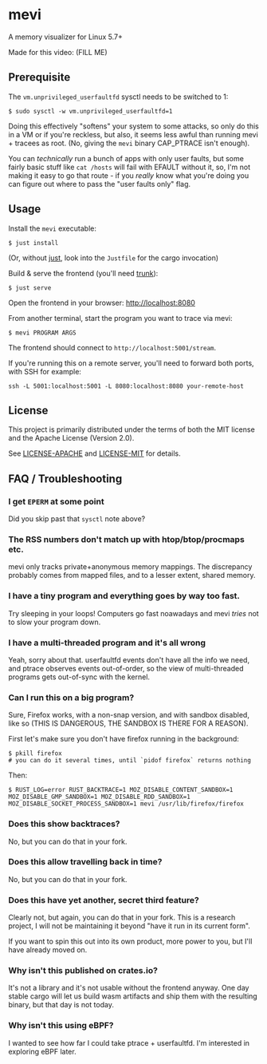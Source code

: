 
# mevi

A memory visualizer for Linux 5.7+

Made for this video: (FILL ME)

## Prerequisite

The `vm.unprivileged_userfaultfd` sysctl needs to be switched to 1:

```shell
$ sudo sysctl -w vm.unprivileged_userfaultfd=1
```

Doing this effectively "softens" your system to some attacks, so only do this in
a VM or if you're reckless, but also, it seems less awful than running mevi +
tracees as root. (No, giving the `mevi` binary CAP_PTRACE isn't enough).

You can _technically_ run a bunch of apps with only user faults, but some fairly
basic stuff like `cat /hosts` will fail with EFAULT without it, so, I'm not
making it easy to go that route - if you _really_ know what you're doing you can
figure out where to pass the "user faults only" flag.

## Usage

Install the `mevi` executable:

```shell
$ just install
```

(Or, without [just](https://github.com/casey/just), look into the `Justfile` for
the cargo invocation)

Build & serve the frontend (you'll need [trunk](https://trunkrs.dev/)):

```shell
$ just serve
```

Open the frontend in your browser: <http://localhost:8080>

From another terminal, start the program you want to trace via mevi:

```shell
$ mevi PROGRAM ARGS
```

The frontend should connect to `http://localhost:5001/stream`.

If you're running this on a remote server, you'll need to forward both ports, with SSH for example:

```shell
ssh -L 5001:localhost:5001 -L 8080:localhost:8080 your-remote-host
```

## License

This project is primarily distributed under the terms of both the MIT license
and the Apache License (Version 2.0).

See [LICENSE-APACHE](LICENSE-APACHE) and [LICENSE-MIT](LICENSE-MIT) for details.

## FAQ / Troubleshooting

### I get `EPERM` at some point

Did you skip past that `sysctl` note above?

### The RSS numbers don't match up with htop/btop/procmaps etc.

mevi only tracks private+anonymous memory mappings. The discrepancy probably
comes from mapped files, and to a lesser extent, shared memory.

### I have a tiny program and everything goes by way too fast.

Try sleeping in your loops! Computers go fast noawadays and mevi _tries_ not to
slow your program down.

### I have a multi-threaded program and it's all wrong

Yeah, sorry about that. userfaultfd events don't have all the info we need, and
ptrace observes events out-of-order, so the view of multi-threaded programs
gets out-of-sync with the kernel.

### Can I run this on a big program?

Sure, Firefox works, with a non-snap version, and with sandbox disabled, like
so (THIS IS DANGEROUS, THE SANDBOX IS THERE FOR A REASON).

First let's make sure you don't have firefox running in the background:

```shell
$ pkill firefox
# you can do it several times, until `pidof firefox` returns nothing
```

Then:

```shell
$ RUST_LOG=error RUST_BACKTRACE=1 MOZ_DISABLE_CONTENT_SANDBOX=1 MOZ_DISABLE_GMP_SANDBOX=1 MOZ_DISABLE_RDD_SANDBOX=1 MOZ_DISABLE_SOCKET_PROCESS_SANDBOX=1 mevi /usr/lib/firefox/firefox
```

### Does this show backtraces?

No, but you can do that in your fork.

### Does this allow travelling back in time?

No, but you can do that in your fork.

### Does this have yet another, secret third feature?

Clearly not, but again, you can do that in your fork. This is a research
project, I will not be maintaining it beyond "have it run in its current form".

If you want to spin this out into its own product, more power to you, but I'll
have already moved on.

### Why isn't this published on crates.io?

It's not a library and it's not usable without the frontend anyway. One day
stable cargo will let us build wasm artifacts and ship them with the resulting
binary, but that day is not today.

### Why isn't this using eBPF?

I wanted to see how far I could take ptrace + userfaultfd. I'm interested in
exploring eBPF later.
